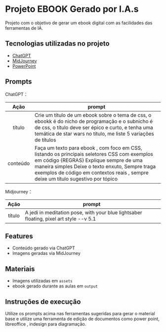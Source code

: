 # Projeto EBOOK Gerado por I.A.s

Projeto com o objetivo de gerar um ebook digital com as facilidades das ferramentas de IA.

## Tecnologias utilizadas no projeto

- [ChatGPT](https://chat.openai.com/)
- [MidJourney](https://www.midjourney.com/app/)
- [PowerPoint](https://www.microsoft.com/en/microsoft-365/powerpoint)

## Prompts

ChatGPT：

|   Ação   | prompt                                                                                                                                                                                                                                                                         |
| :------: | ------------------------------------------------------------------------------------------------------------------------------------------------------------------------------------------------------------------------------------------------------------------------------ |
|  título  | Crie um título de um ebook sobre o tema de css, o ebookk é do nicho de programação e o subnicho é de css, o título deve ser épico e curto, e tenha uma temática de star wars no título, me liste 5 variações de títulos                                                        |
| conteúdo | Faça um texto para ebook , com foco em CSS, listando os principais seletores CSS com exemplos em código {REGRAS} Explique sempre de uma maneira simples Deixe o texto enxuto, Sempre traga exemplos de código em contextos reais , sempre deixe um título sugestivo por tópico |

Midjourney：

|  Ação  | prompt                                                                                 |
| :----: | -------------------------------------------------------------------------------------- |
| título | A jedi in meditation pose, with your blue lightsaber floating, pixel art style --v 5.1 |

## Features

- Conteúdo gerado via ChatGPT
- Imagens geradas via MidJourney

## Materiais

- Imagens utilizadas em `assets`
- ebook gerado durante as aulas em `output`

## Instruções de execução

Utilize os prompts acima nas ferramentas sugeridas para gerar o material base e utilize uma ferramenta de edição de documentos como power point, libreoffice , indesign para diagramação.
